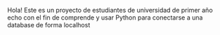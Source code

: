 Hola! Este es un proyecto de estudiantes de universidad de primer año echo con el fin de comprende y usar Python para conectarse a una database de forma localhost